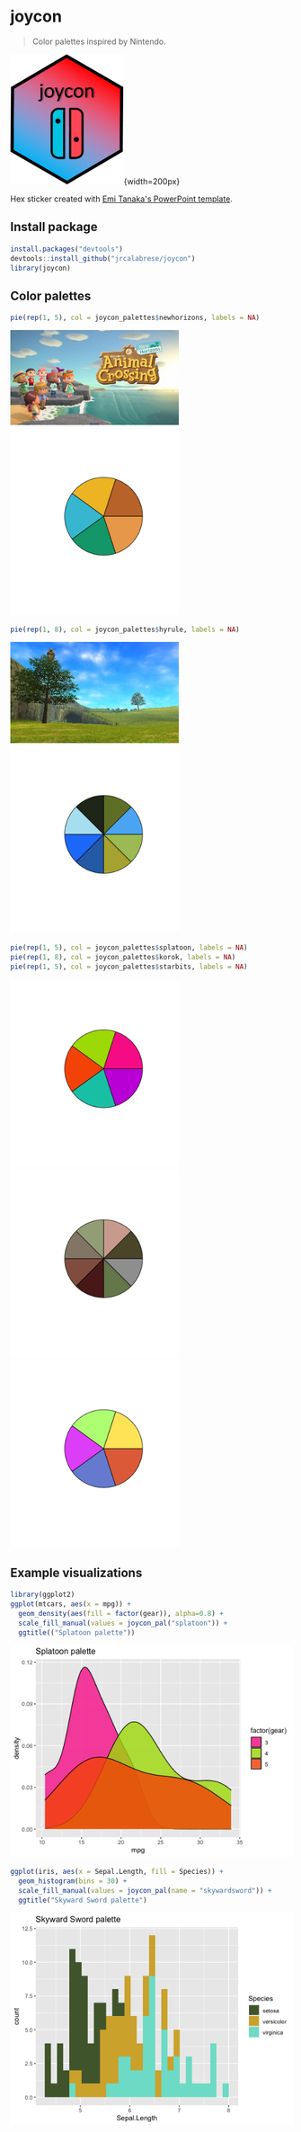 # joycon

> Color palettes inspired by Nintendo.

![](example_images/joycon_hexsticker.png){width=200px}

Hex sticker created with [Emi Tanaka's PowerPoint template](https://emitanaka.org/posts/hexsticker/). 

## Install package

``` r
install.packages("devtools")
devtools::install_github("jrcalabrese/joycon")
library(joycon)
```

## Color palettes

``` r
pie(rep(1, 5), col = joycon_palettes$newhorizons, labels = NA)
```

<p img="middle">
<img src="example_images/newhorizons_actual.png" width="300"> 
<img src="example_images/newhorizons.png" width="300"> 
</p>

``` r
pie(rep(1, 8), col = joycon_palettes$hyrule, labels = NA)
```

<p img="middle">
<img src="example_images/hyrule_actual.png" width="300"> 
<img src="example_images/hyrule.png" width="300"> 
</p>

``` r
pie(rep(1, 5), col = joycon_palettes$splatoon, labels = NA)
pie(rep(1, 8), col = joycon_palettes$korok, labels = NA)
pie(rep(1, 5), col = joycon_palettes$starbits, labels = NA)
```

<img src="example_images/splatoon.png" width="300"> <img src="example_images/korok.png" width="300"> <img src="example_images/starbits.png" width="300"> 

## Example visualizations

``` r
library(ggplot2)
ggplot(mtcars, aes(x = mpg)) +
  geom_density(aes(fill = factor(gear)), alpha=0.8) +
  scale_fill_manual(values = joycon_pal("splatoon")) +
  ggtitle(("Splatoon palette"))
```

![](example_images/splatoon_viz.png)

``` r 
ggplot(iris, aes(x = Sepal.Length, fill = Species)) + 
  geom_histogram(bins = 30) +
  scale_fill_manual(values = joycon_pal(name = "skywardsword")) +
  ggtitle("Skyward Sword palette")
```

![](example_images/skywardsword_viz.png)
